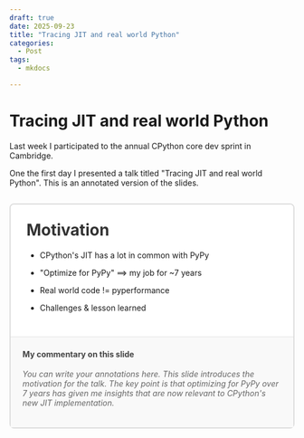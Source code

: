 ```yaml
---
draft: true
date: 2025-09-23
title: "Tracing JIT and real world Python"
categories:
  - Post
tags:
  - mkdocs

---
```


<style>
.slide-container {
  border: 2px solid #ddd;
  border-radius: 8px;
  margin: 2em 0;
  background: #f9f9f9;
}

.slide {
  padding: 2em;
  background: white;
  border-radius: 6px 6px 0 0;
  border-bottom: 2px solid #eee;
}

.slide h1, .slide h2, .slide h3 {
  margin-top: 0;
  color: #333;
}

.annotation {
  padding: 1.5em;
  background: #f9f9f9;
  font-style: italic;
  color: #666;
}

.annotation h4 {
  margin-top: 0;
  color: #444;
  font-style: normal;
}

</style>

# Tracing JIT and real world Python

Last week I participated to the annual CPython core dev sprint in Cambridge.

One the first day I presented a talk titled "Tracing JIT and real world
Python". This is an annotated version of the slides.

<!-- more -->

<div class="slide-container" markdown="1">
<div class="slide" markdown="1">

# Motivation

- CPython's JIT has a lot in common with PyPy

- "Optimize for PyPy" ==> my job for ~7 years

- Real world code != pyperformance

- Challenges & lesson learned

</div>
<div class="annotation" markdown="1">

#### My commentary on this slide

You can write your annotations here. This slide introduces the motivation for the talk. The key point is that optimizing for PyPy over 7 years has given me insights that are now relevant to CPython's new JIT implementation.

</div>
</div>
